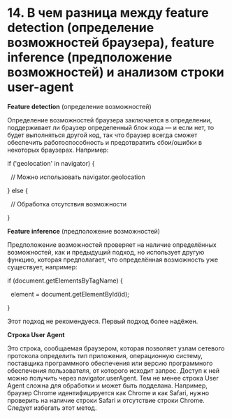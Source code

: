 # 14. В чем разница между feature detection (определение возможностей браузера), feature inference (предположение возможностей) и анализом строки user-agent

**Feature detection** (определение возможностей)

Определение возможностей браузера заключается в определении, поддерживает ли браузер определенный блок кода — и если нет, то будет выполняться другой код, так что браузер всегда сможет обеспечить работоспособность и предотвратить сбои/ошибки в некоторых браузерах. Например:

if ('geolocation' in navigator) {

  // Можно использовать navigator.geolocation

} else {

  // Обработка отсутствия возможности

}

**Feature inference** (предположение возможностей)

Предположение возможностей проверяет на наличие определённых возможностей, как и предыдущий подход, но использует другую функцию, которая предполагает, что определённая возможность уже существует, например:

if (document.getElementsByTagName) {

  element = document.getElementById(id);

}

Этот подход не рекомендуеся. Первый подход более надёжен.

**Строка User Agent**

Это строка, сообщаемая браузером, которая позволяет узлам сетевого протокола определить тип приложения, операционную систему, поставщика программного обеспечения или версию программного обеспечения пользователя, от которого исходит запрос. Доступ к ней можно получить через navigator.userAgent. Тем не менее строка User Agent сложна для обработки и может быть подделана. Например, браузер Chrome идентифицируется как Chrome и как Safari, нужно проверить на наличие строки Safari и отсутствие строки Chrome. Следует избегать этот метод.
